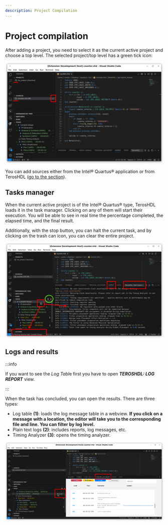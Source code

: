 ```yaml
---
description: Project Compilation
---
```


# Project compilation

After adding a project, you need to select it as the current active project and choose a top level. The selected project/top level has a green tick icon:

<p align="center">

![Quartus](/img/tool_manager/tools/quartus/select_project.png)
</p>

You can add sources either from the Intel® Quartus® application or from TerosHDL ([go to the section](../../04-project_configuration/03-sources.md#adding-sources-to-a-project)).

## Tasks manager

When the current active project is of the Intel® Quartus® type, TerosHDL loads it in the task manager. Clicking on any of them will start their execution.
You will be able to see in real time the percentage completed, the elapsed time, and the final result.

Additionally, with the stop button, you can halt the current task, and by clicking on the trash can icon, you can clear the entire project.

<p align="center">

![Quartus](/img/tool_manager/tools/quartus/run.png)
</p>

## Logs and results

:::info

If you want to see the *Log Tabl*e first you have to open ***TEROSHDL: LOG REPORT*** view.

:::

When the task has concluded, you can open the results. There are three types:

- Log table **(1)**: loads the log message table in a webview. **If you click on a message with a location, the editor will take you to the corresponding file and line. You can filter by log level.**
- Plain text logs **(2)**: includes reports, log messages, etc.
- Timing Analyzer **(3)**: opens the timing analyzer.

<p align="center">

![Quartus](/img/tool_manager/tools/quartus/result.png)
</p>